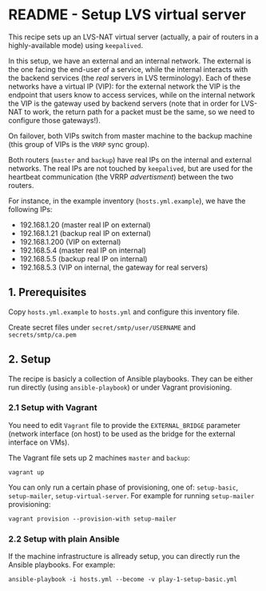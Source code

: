 # README - Setup LVS virtual server

This recipe sets up an LVS-NAT virtual server (actually, a pair of routers in a highly-available mode) using `keepalived`.

In this setup, we have an external and an internal network. The external is the one facing the end-user of a service, while the internal interacts with the backend services (the *real* servers in LVS terminology). Each of these networks have a virtual IP (VIP): for the external network the VIP is the endpoint that users know to access services, while on the internal network the VIP is the gateway used by backend servers (note that in order for LVS-NAT to work, the return path for a packet must be the same, so we need to configure those gateways!).

On failover, both VIPs switch from master machine to the backup machine (this group of VIPs is the `VRRP` sync group).

Both routers (`master` and `backup`) have real IPs on the internal and external networks. The real IPs are not touched by `keepalived`, but are used for the heartbeat communication (the VRRP *advertisment*) between the two routers.

For instance, in the example inventory (`hosts.yml.example`), we have the following IPs:

  - 192.168.1.20 (master real IP on external)
  - 192.168.1.21 (backup real IP on external)
  - 192.168.1.200 (VIP on external)
  - 192.168.5.4 (master real IP on internal)
  - 192.168.5.5 (backup real IP on internal)
  - 192.168.5.3 (VIP on internal, the gateway for real servers)


## 1. Prerequisites

Copy `hosts.yml.example` to `hosts.yml` and configure this inventory file.

Create secret files under `secret/smtp/user/USERNAME` and `secrets/smtp/ca.pem`

## 2. Setup

The recipe is basicly a collection of Ansible playbooks. They can be either run directly (using `ansible-playbook`) or under Vagrant provisioning.

### 2.1 Setup with Vagrant

You need to edit `Vagrant` file to provide the `EXTERNAL_BRIDGE` parameter (network interface (on host) to be used as the bridge for the external interface on VMs). 

The Vagrant file sets up 2 machines `master` and `backup`:

    vagrant up

You can only run a certain phase of provisioning, one of: `setup-basic`, `setup-mailer`, `setup-virtual-server`. For example for running `setup-mailer` provisioning:

    vagrant provision --provision-with setup-mailer

### 2.2 Setup with plain Ansible

If the machine infrastructure is allready setup, you can directly run the Ansible playbooks. For example:

    ansible-playbook -i hosts.yml --become -v play-1-setup-basic.yml

